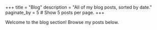 +++
title = "Blog"
description = "All of my blog posts, sorted by date."
paginate_by = 5  # Show 5 posts per page.
+++

Welcome to the blog section! Browse my posts below.
